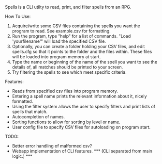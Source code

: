 Spells is a CLI utilty to read, print, and filter spells from an RPG.

How To Use:
 1. Acquire/write some CSV files containing the spells you want the program to read. See example.csv for formatting.
 2. Run the program, type "help" for a list of commands. "Load 'yourfilename'" will load the specified CSV file.
 3. Optionally, you can create a folder holding your CSV files, and edit spells.cfg so that it points to the folder and the files within. These files will be loaded into program memory at start.
 4. Type the name or beginning of the name of the spell you want to see the details of, all matches should be printed to your screen.
 5. Try filtering the spells to see which meet specific criteria.

Features:
* Reads from specified csv files into program memory.
* Entering a spell name prints the relevant information about it, nicely formatted.
* Using the filter system allows the user to specify filters and print lists of spells that match.
* Autocompletion of names.
* Sorting functions to allow for sorting by level or name.
* User config file to specify CSV files for autoloading on program start.

TODO:
* Better error handling of malformed csv?
* Webapp implementation of CLI features. *** (CLI separated from main logic.) ***
